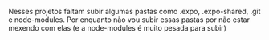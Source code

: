 Nesses projetos faltam subir algumas pastas como .expo, .expo-shared, .git e node-modules.
Por enquanto não vou subir essas pastas por não estar mexendo com elas (e a node-modules é muito pesada para subir)
